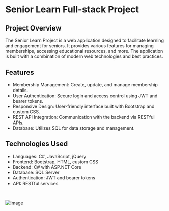 # Senior Learn Full-stack Project

## Project Overview
The Senior Learn Project is a web application designed to facilitate learning and engagement for seniors. It provides various features for managing memberships, accessing educational resources, and more. The application is built with a combination of modern web technologies and best practices.

## Features
- Membership Management: Create, update, and manage membership details.
- User Authentication: Secure login and access control using JWT and bearer tokens.
- Responsive Design: User-friendly interface built with Bootstrap and custom CSS.
- REST API Integration: Communication with the backend via RESTful APIs.
- Database: Utilizes SQL for data storage and management.


## Technologies Used
- Languages: C#, JavaScript, jQuery
- Frontend: Bootstrap, HTML, custom CSS
- Backend: C# with ASP.NET Core
- Database: SQL Server
- Authentication: JWT and bearer tokens
- API: RESTful services
<br/>

![image](https://github.com/user-attachments/assets/cf09ffd8-b512-4b7e-b58c-afc4c6b486f5)
